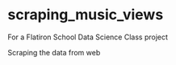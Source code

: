 # scraping_music_views

For a Flatiron School Data Science Class project

Scraping the data from web
